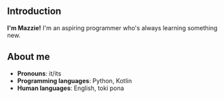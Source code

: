 ## Introduction

**I'm Mazzie!** I'm an aspiring programmer who's always learning something new.

## About me

- **Pronouns**:              it/its
- **Programming languages**: Python, Kotlin
- **Human languages**:       English, toki pona
